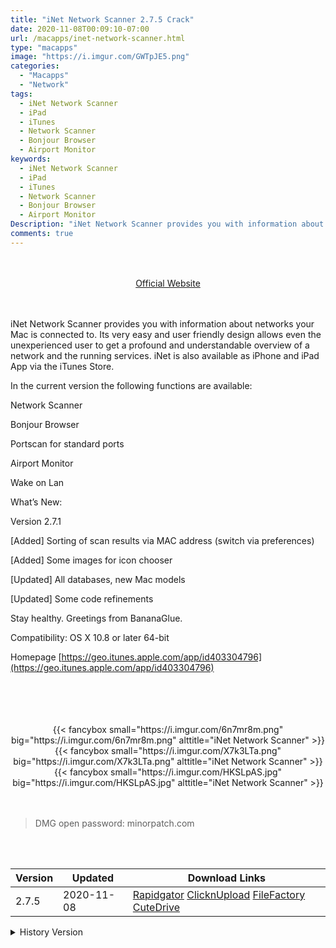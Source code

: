 ```yaml
---
title: "iNet Network Scanner 2.7.5 Crack"
date: 2020-11-08T00:09:10-07:00
url: /macapps/inet-network-scanner.html
type: "macapps"
image: "https://i.imgur.com/GWTpJE5.png"
categories:
  - "Macapps"
  - "Network"
tags:
  - iNet Network Scanner
  - iPad
  - iTunes
  - Network Scanner
  - Bonjour Browser
  - Airport Monitor
keywords:
  - iNet Network Scanner
  - iPad
  - iTunes
  - Network Scanner
  - Bonjour Browser
  - Airport Monitor
Description: "iNet Network Scanner provides you with information about networks your Mac is connected to. Its very easy and user friendly design allows even the unexperienced user to get a profound and understandable overview of a network and the running services"
comments: true
---
```


<br/>
<br/>
<center>
<a href="https://geo.itunes.apple.com/app/id403304796" target="blank"><div class="border border-blue-500 rounded-lg transition duration-500 
    ease-in-out w-48 text-lg text-blue-500 text-center px-2 hover:bg-blue-500 hover:text-white">
  Official Website 
</div></a>
</center>
<br/>
<br/>

iNet Network Scanner provides you with information about networks your Mac is connected to. Its very easy and user friendly design allows even the unexperienced user to get a profound and understandable overview of a network and the running services. iNet is also available as iPhone and iPad App via the iTunes Store.

In the current version the following functions are available:

Network Scanner

Bonjour Browser

Portscan for standard ports

Airport Monitor

Wake on Lan

What’s New:



Version 2.7.1



[Added] Sorting of scan results via MAC address (switch via preferences)

[Added] Some images for icon chooser

[Updated] All databases, new Mac models

[Updated] Some code refinements

Stay healthy. Greetings from BananaGlue.

Compatibility: OS X 10.8 or later 64-bit

Homepage [https://geo.itunes.apple.com/app/id403304796](https://geo.itunes.apple.com/app/id403304796)

<br/>
<br/>
<script async src="https://pagead2.googlesyndication.com/pagead/js/adsbygoogle.js"></script>
<ins class="adsbygoogle"
     style="display:block; text-align:center;"
     data-ad-layout="in-article"
     data-ad-format="fluid"
     data-ad-client="ca-pub-8746275014476192"
     data-ad-slot="5144997159"></ins>
<script>
     (adsbygoogle = window.adsbygoogle || []).push({});
</script>
<br/>
<br/>


<center>

<div class="w-full grid grid-cols-3 flex gap-2">
{{< fancybox small="https://i.imgur.com/6n7mr8m.png" big="https://i.imgur.com/6n7mr8m.png" alttitle="iNet Network Scanner" >}}
{{< fancybox small="https://i.imgur.com/X7k3LTa.png" big="https://i.imgur.com/X7k3LTa.png" alttitle="iNet Network Scanner" >}}
{{< fancybox small="https://i.imgur.com/HKSLpAS.jpg" big="https://i.imgur.com/HKSLpAS.jpg" alttitle="iNet Network Scanner" >}}
</div>


</center>

<br/>
<br/>


> DMG open password: minorpatch.com

<br/>

<br/>
<div id="history_version" class="history_version">

| Version | Updated | Download Links |
| ---- | ---- | ---- |
| 2.7.5 | 2020-11-08 | [Rapidgator](https://ouo.io/nEH1Whx)   [ClicknUpload](https://ouo.io/zT17lB)   [FileFactory](https://ouo.io/Rhtk8o9)   [CuteDrive](https://ouo.io/TIS51a) |
<details>
<summary>History Version</summary>

| Version | Updated | Download Links |
| ---- | ---- | ---- |
| 2.7.4 | 2020-09-12 | [UsersCloud](https://ouo.io/uslJ1M)   [ClicknUpload](https://ouo.io/qfj8R8)   [FileFactory](https://ouo.io/kU2E7V)   [CuteDrive](https://ouo.io/WXTY1k) |
| 2.7.3 | 2020-08-27 | [UsersCloud](https://ouo.io/a5T7E2)   [ClicknUpload](https://ouo.io/6w1eYq)   [FileFactory](https://ouo.io/Z6kj3X6)   [CuteDrive](https://ouo.io/Nrw0Kb) |
| 2.7.2 | 2020-05-10 | [UsersCloud](https://ouo.io/pM6Z9W)   [ClicknUpload](https://ouo.io/ddX5RU)   [FileFactory](https://ouo.io/oBpSVZ)   [CuteDrive](https://ouo.io/X9PyqQ) |
| 2.7.1 | 2020-04-09 | [UsersCloud](https://ouo.io/xa1xJn)   [ClicknUpload](https://ouo.io/YmkEUX)   [FileFactory](https://ouo.io/jyXhIX)   [CuteDrive](https://ouo.io/s9YqYx) |
</details>

</div>
